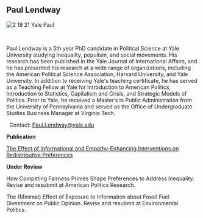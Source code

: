 ## Paul Lendway

![2 18 21 Yale Paul](https://user-images.githubusercontent.com/78934389/108396854-54dab180-71e5-11eb-84c0-f2fff40b4dae.jpg)


&nbsp;

Paul Lendway is a 5th year PhD candidate in Political Science at Yale University studying inequality, populism, and social movements. His research has been published in the Yale Journal of International Affairs, and he has presented his research at a wide range of organizations, including the American Political Science Association,  Harvard University, and Yale University. In addition to receiving Yale's teaching certificate, he has served as a Teaching Fellow at Yale for Introduction to American Politics, Introduction to Statistics, Capitalism and Crisis, and Strategic Models of Politics. Prior to Yale, he received a Master’s in Public Administration from the University of Pennsylvania and served as the Office of Undergraduate Studies Business Manager at Virginia Tech.

 &nbsp;
Contact: Paul.Lendway@yale.edu
 &nbsp;

**Publication** 
 
 <a href="https://www.yalejournal.org/publications/the-effect-of-informational-and-empathy-enhancing-interventions-on-redistributive-preferences" URL> The Effect of Informational and Empathy-Enhancing Interventions on Redistributive Preferences </a>
  
 **Under Review** 
 
 How Competing Fairness Primes Shape Preferences to Address Inequality. Revise and resubmit at American Politics Research. 
 
 The (Minimal) Effect of Exposure to Information about Fossil Fuel Divestment on Public Opinion. Revise and resubmit at Environmental Politics. 

 
 &nbsp;





